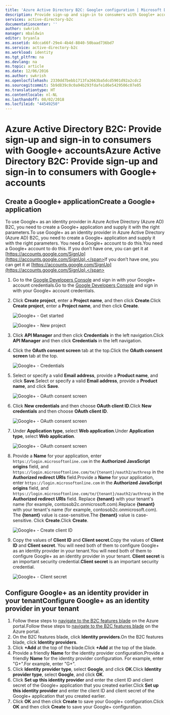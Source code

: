```yaml
---
title: 'Azure Active Directory B2C: Google+ configuration | Microsoft Docs'
description: Provide sign-up and sign-in to consumers with Google+ accounts in your applications that are secured by Azure Active Directory B2C.
services: active-directory-b2c
documentationcenter: ''
author: swkrish
manager: mbaldwin
editor: bryanla
ms.assetid: 4dcca66f-29e4-4b4d-8840-50baad736bd7
ms.service: active-directory-b2c
ms.workload: identity
ms.tgt_pltfrm: na
ms.devlang: na
ms.topic: article
ms.date: 12/06/2016
ms.author: swkrish
ms.openlocfilehash: 2330dd7bebb1713fa2663ba5dcd5901d92a2cdc2
ms.sourcegitcommit: 5b9d839c0c0a94b293fdafe1d6e5429506c07e05
ms.translationtype: HT
ms.contentlocale: nl-NL
ms.lasthandoff: 08/02/2018
ms.locfileid: "44549250"
---
```

# <a name="azure-active-directory-b2c-provide-sign-up-and-sign-in-to-consumers-with-google-accounts"></a><span data-ttu-id="b3aa3-103">Azure Active Directory B2C: Provide sign-up and sign-in to consumers with Google+ accounts</span><span class="sxs-lookup"><span data-stu-id="b3aa3-103">Azure Active Directory B2C: Provide sign-up and sign-in to consumers with Google+ accounts</span></span>
## <a name="create-a-google-application"></a><span data-ttu-id="b3aa3-104">Create a Google+ application</span><span class="sxs-lookup"><span data-stu-id="b3aa3-104">Create a Google+ application</span></span>
<span data-ttu-id="b3aa3-105">To use Google+ as an identity provider in Azure Active Directory (Azure AD) B2C, you need to create a Google+ application and supply it with the right parameters.</span><span class="sxs-lookup"><span data-stu-id="b3aa3-105">To use Google+ as an identity provider in Azure Active Directory (Azure AD) B2C, you need to create a Google+ application and supply it with the right parameters.</span></span> <span data-ttu-id="b3aa3-106">You need a Google+ account to do this.</span><span class="sxs-lookup"><span data-stu-id="b3aa3-106">You need a Google+ account to do this.</span></span> <span data-ttu-id="b3aa3-107">If you don’t have one, you can get it at [https://accounts.google.com/SignUp](https://accounts.google.com/SignUp).</span><span class="sxs-lookup"><span data-stu-id="b3aa3-107">If you don’t have one, you can get it at [https://accounts.google.com/SignUp](https://accounts.google.com/SignUp).</span></span>

1. <span data-ttu-id="b3aa3-108">Go to the [Google Developers Console](https://console.developers.google.com/) and sign in with your Google+ account credentials.</span><span class="sxs-lookup"><span data-stu-id="b3aa3-108">Go to the [Google Developers Console](https://console.developers.google.com/) and sign in with your Google+ account credentials.</span></span>
2. <span data-ttu-id="b3aa3-109">Click **Create project**, enter a **Project name**, and then click **Create**.</span><span class="sxs-lookup"><span data-stu-id="b3aa3-109">Click **Create project**, enter a **Project name**, and then click **Create**.</span></span>
   
    ![Google+ - Get started](https://docstestmedia1.blob.core.windows.net/azure-media/articles/active-directory-b2c/media/active-directory-b2c-setup-goog-app/google-get-started.png)
   
    ![Google+ - New project](https://docstestmedia1.blob.core.windows.net/azure-media/articles/active-directory-b2c/media/active-directory-b2c-setup-goog-app/google-new-project.png)
3. <span data-ttu-id="b3aa3-112">Click **API Manager** and then click **Credentials** in the left navigation.</span><span class="sxs-lookup"><span data-stu-id="b3aa3-112">Click **API Manager** and then click **Credentials** in the left navigation.</span></span>
4. <span data-ttu-id="b3aa3-113">Click the **OAuth consent screen** tab at the top.</span><span class="sxs-lookup"><span data-stu-id="b3aa3-113">Click the **OAuth consent screen** tab at the top.</span></span>
   
    ![Google+ - Credentials](https://docstestmedia1.blob.core.windows.net/azure-media/articles/active-directory-b2c/media/active-directory-b2c-setup-goog-app/google-add-cred.png)
5. <span data-ttu-id="b3aa3-115">Select or specify a valid **Email address**, provide a **Product name**, and click **Save**.</span><span class="sxs-lookup"><span data-stu-id="b3aa3-115">Select or specify a valid **Email address**, provide a **Product name**, and click **Save**.</span></span>
   
    ![Google+ - OAuth consent screen](https://docstestmedia1.blob.core.windows.net/azure-media/articles/active-directory-b2c/media/active-directory-b2c-setup-goog-app/google-consent-screen.png)
6. <span data-ttu-id="b3aa3-117">Click **New credentials** and then choose **OAuth client ID**.</span><span class="sxs-lookup"><span data-stu-id="b3aa3-117">Click **New credentials** and then choose **OAuth client ID**.</span></span>
   
    ![Google+ - OAuth consent screen](https://docstestmedia1.blob.core.windows.net/azure-media/articles/active-directory-b2c/media/active-directory-b2c-setup-goog-app/google-add-oauth2-client-id.png)
7. <span data-ttu-id="b3aa3-119">Under **Application type**, select **Web application**.</span><span class="sxs-lookup"><span data-stu-id="b3aa3-119">Under **Application type**, select **Web application**.</span></span>
   
    ![Google+ - OAuth consent screen](https://docstestmedia1.blob.core.windows.net/azure-media/articles/active-directory-b2c/media/active-directory-b2c-setup-goog-app/google-web-app.png)
8. <span data-ttu-id="b3aa3-121">Provide a **Name** for your application, enter `https://login.microsoftonline.com` in the **Authorized JavaScript origins** field, and `https://login.microsoftonline.com/te/{tenant}/oauth2/authresp` in the **Authorized redirect URIs** field.</span><span class="sxs-lookup"><span data-stu-id="b3aa3-121">Provide a **Name** for your application, enter `https://login.microsoftonline.com` in the **Authorized JavaScript origins** field, and `https://login.microsoftonline.com/te/{tenant}/oauth2/authresp` in the **Authorized redirect URIs** field.</span></span> <span data-ttu-id="b3aa3-122">Replace **{tenant}** with your tenant's name (for example, contosob2c.onmicrosoft.com).</span><span class="sxs-lookup"><span data-stu-id="b3aa3-122">Replace **{tenant}** with your tenant's name (for example, contosob2c.onmicrosoft.com).</span></span> <span data-ttu-id="b3aa3-123">The **{tenant}** value is case-sensitive.</span><span class="sxs-lookup"><span data-stu-id="b3aa3-123">The **{tenant}** value is case-sensitive.</span></span> <span data-ttu-id="b3aa3-124">Click **Create**.</span><span class="sxs-lookup"><span data-stu-id="b3aa3-124">Click **Create**.</span></span>
   
    ![Google+ - Create client ID](https://docstestmedia1.blob.core.windows.net/azure-media/articles/active-directory-b2c/media/active-directory-b2c-setup-goog-app/google-create-client-id.png)
9. <span data-ttu-id="b3aa3-126">Copy the values of **Client ID** and **Client secret**.</span><span class="sxs-lookup"><span data-stu-id="b3aa3-126">Copy the values of **Client ID** and **Client secret**.</span></span> <span data-ttu-id="b3aa3-127">You will need both of them to configure Google+ as an identity provider in your tenant.</span><span class="sxs-lookup"><span data-stu-id="b3aa3-127">You will need both of them to configure Google+ as an identity provider in your tenant.</span></span> <span data-ttu-id="b3aa3-128">**Client secret** is an important security credential.</span><span class="sxs-lookup"><span data-stu-id="b3aa3-128">**Client secret** is an important security credential.</span></span>
   
    ![Google+ - Client secret](https://docstestmedia1.blob.core.windows.net/azure-media/articles/active-directory-b2c/media/active-directory-b2c-setup-goog-app/google-client-secret.png)

## <a name="configure-google-as-an-identity-provider-in-your-tenant"></a><span data-ttu-id="b3aa3-130">Configure Google+ as an identity provider in your tenant</span><span class="sxs-lookup"><span data-stu-id="b3aa3-130">Configure Google+ as an identity provider in your tenant</span></span>
1. <span data-ttu-id="b3aa3-131">Follow these steps to [navigate to the B2C features blade](active-directory-b2c-app-registration.md#navigate-to-the-b2c-features-blade) on the Azure portal.</span><span class="sxs-lookup"><span data-stu-id="b3aa3-131">Follow these steps to [navigate to the B2C features blade](active-directory-b2c-app-registration.md#navigate-to-the-b2c-features-blade) on the Azure portal.</span></span>
2. <span data-ttu-id="b3aa3-132">On the B2C features blade, click **Identity providers**.</span><span class="sxs-lookup"><span data-stu-id="b3aa3-132">On the B2C features blade, click **Identity providers**.</span></span>
3. <span data-ttu-id="b3aa3-133">Click **+Add** at the top of the blade.</span><span class="sxs-lookup"><span data-stu-id="b3aa3-133">Click **+Add** at the top of the blade.</span></span>
4. <span data-ttu-id="b3aa3-134">Provide a friendly **Name** for the identity provider configuration.</span><span class="sxs-lookup"><span data-stu-id="b3aa3-134">Provide a friendly **Name** for the identity provider configuration.</span></span> <span data-ttu-id="b3aa3-135">For example, enter "G+".</span><span class="sxs-lookup"><span data-stu-id="b3aa3-135">For example, enter "G+".</span></span>
5. <span data-ttu-id="b3aa3-136">Click **Identity provider type**, select **Google**, and click **OK**.</span><span class="sxs-lookup"><span data-stu-id="b3aa3-136">Click **Identity provider type**, select **Google**, and click **OK**.</span></span>
6. <span data-ttu-id="b3aa3-137">Click **Set up this identity provider** and enter the client ID and client secret of the Google+ application that you created earlier.</span><span class="sxs-lookup"><span data-stu-id="b3aa3-137">Click **Set up this identity provider** and enter the client ID and client secret of the Google+ application that you created earlier.</span></span>
7. <span data-ttu-id="b3aa3-138">Click **OK** and then click **Create** to save your Google+ configuration.</span><span class="sxs-lookup"><span data-stu-id="b3aa3-138">Click **OK** and then click **Create** to save your Google+ configuration.</span></span>









